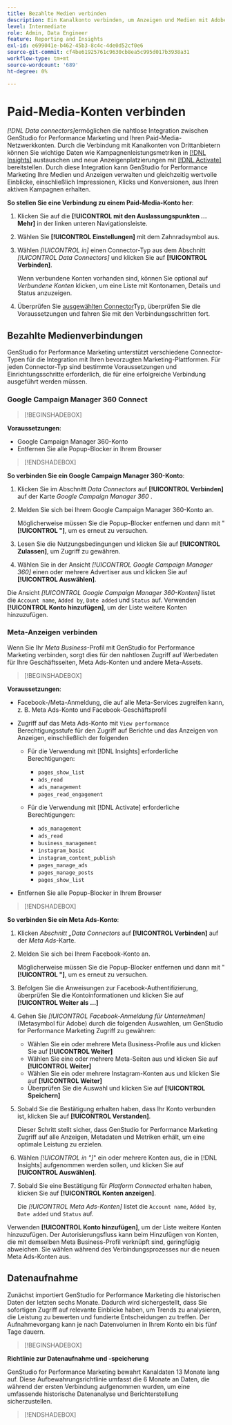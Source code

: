 ```yaml
---
title: Bezahlte Medien verbinden
description: Ein Kanalkonto verbinden, um Anzeigen und Medien mit Adobe GenStudio for Performance Marketing zu aktivieren und zu überwachen.
level: Intermediate
role: Admin, Data Engineer
feature: Reporting and Insights
exl-id: e699041e-b462-45b3-8c4c-4de0d52cf0e6
source-git-commit: cf4be61925761c9630cb8ea5c995d017b3938a31
workflow-type: tm+mt
source-wordcount: '689'
ht-degree: 0%

---
```


# Paid-Media-Konten verbinden

_[!DNL Data connectors]_&#x200B;ermöglichen die nahtlose Integration zwischen GenStudio for Performance Marketing und Ihren Paid-Media-Netzwerkkonten. Durch die Verbindung mit Kanalkonten von Drittanbietern können Sie wichtige Daten wie Kampagnenleistungsmetriken in [[!DNL Insights]](/help/user-guide/insights/overview.md) austauschen und neue Anzeigenplatzierungen mit [[!DNL Activate]](/help/user-guide/activation/overview.md) bereitstellen. Durch diese Integration kann GenStudio for Performance Marketing Ihre Medien und Anzeigen verwalten und gleichzeitig wertvolle Einblicke, einschließlich Impressionen, Klicks und Konversionen, aus Ihren aktiven Kampagnen erhalten.

**So stellen Sie eine Verbindung zu einem Paid-Media-Konto her**:

1. Klicken Sie auf die **[!UICONTROL mit den Auslassungspunkten … Mehr]** in der linken unteren Navigationsleiste.

1. Wählen Sie **[!UICONTROL Einstellungen]** mit dem Zahnradsymbol aus.

1. Wählen _[!UICONTROL in]_ einen Connector-Typ aus dem Abschnitt _[!UICONTROL Data Connectors]_ und klicken Sie auf **[!UICONTROL Verbinden]**.

   Wenn verbundene Konten vorhanden sind, können Sie optional auf _Verbundene Konten_ klicken, um eine Liste mit Kontonamen, Details und Status anzuzeigen.

1. Überprüfen Sie [ ausgewählten Connector](#connector-types)Typ, überprüfen Sie die Voraussetzungen und fahren Sie mit den Verbindungsschritten fort.

## Bezahlte Medienverbindungen

GenStudio for Performance Marketing unterstützt verschiedene Connector-Typen für die Integration mit Ihren bevorzugten Marketing-Plattformen. Für jeden Connector-Typ sind bestimmte Voraussetzungen und Einrichtungsschritte erforderlich, die für eine erfolgreiche Verbindung ausgeführt werden müssen.

### Google Campaign Manager 360 Connect

>[!BEGINSHADEBOX]

**Voraussetzungen**:

- Google Campaign Manager 360-Konto
- Entfernen Sie alle Popup-Blocker in Ihrem Browser

>[!ENDSHADEBOX]

**So verbinden Sie ein Google Campaign Manager 360-Konto**:

1. Klicken Sie im Abschnitt _Data Connectors_ auf **[!UICONTROL Verbinden]** auf der Karte _Google Campaign Manager 360_ .

1. Melden Sie sich bei Ihrem Google Campaign Manager 360-Konto an.

   Möglicherweise müssen Sie die Popup-Blocker entfernen und dann mit &quot;**[!UICONTROL &quot;]**, um es erneut zu versuchen.

1. Lesen Sie die Nutzungsbedingungen und klicken Sie auf **[!UICONTROL Zulassen]**, um Zugriff zu gewähren.

1. Wählen Sie in der Ansicht _[!UICONTROL Google Campaign Manager 360]_ einen oder mehrere Advertiser aus und klicken Sie auf **[!UICONTROL Auswählen]**.

Die Ansicht _[!UICONTROL Google Campaign Manager 360-Konten]_ listet die `Account name`, `Added by`, `Date added` und `Status` auf. Verwenden **[!UICONTROL Konto hinzufügen]**, um der Liste weitere Konten hinzuzufügen.

### Meta-Anzeigen verbinden

Wenn Sie Ihr _Meta Business_-Profil mit GenStudio for Performance Marketing verbinden, sorgt dies für den nahtlosen Zugriff auf Werbedaten für Ihre Geschäftsseiten, Meta Ads-Konten und andere Meta-Assets.

>[!BEGINSHADEBOX]

**Voraussetzungen**:

- Facebook-/Meta-Anmeldung, die auf alle Meta-Services zugreifen kann, z. B. Meta Ads-Konto und Facebook-Geschäftsprofil
- Zugriff auf das Meta Ads-Konto mit `View performance` Berechtigungsstufe für den Zugriff auf Berichte und das Anzeigen von Anzeigen, einschließlich der folgenden
   - Für die Verwendung mit [!DNL Insights] erforderliche Berechtigungen:

      - `pages_show_list`
      - `ads_read`
      - `ads_management`
      - `pages_read_engagement`

   - Für die Verwendung mit [!DNL Activate] erforderliche Berechtigungen:

      - `ads_management`
      - `ads_read`
      - `business_management`
      - `instagram_basic`
      - `instagram_content_publish`
      - `pages_manage_ads`
      - `pages_manage_posts`
      - `pages_show_list`

- Entfernen Sie alle Popup-Blocker in Ihrem Browser

>[!ENDSHADEBOX]

**So verbinden Sie ein Meta Ads-Konto**:

1. Klicken _Abschnitt „Data Connectors_ auf **[!UICONTROL Verbinden]** auf der _Meta Ads_-Karte.

1. Melden Sie sich bei Ihrem Facebook-Konto an.

   Möglicherweise müssen Sie die Popup-Blocker entfernen und dann mit &quot;**[!UICONTROL &quot;]**, um es erneut zu versuchen.

1. Befolgen Sie die Anweisungen zur Facebook-Authentifizierung, überprüfen Sie die Kontoinformationen und klicken Sie auf **[!UICONTROL Weiter als …]**

1. Gehen Sie _[!UICONTROL Facebook-Anmeldung für Unternehmen]_ (Metasymbol für Adobe) durch die folgenden Auswahlen, um GenStudio for Performance Marketing Zugriff zu gewähren:

   - Wählen Sie ein oder mehrere Meta Business-Profile aus und klicken Sie auf **[!UICONTROL Weiter]**
   - Wählen Sie eine oder mehrere Meta-Seiten aus und klicken Sie auf **[!UICONTROL Weiter]**
   - Wählen Sie ein oder mehrere Instagram-Konten aus und klicken Sie auf **[!UICONTROL Weiter]**
   - Überprüfen Sie die Auswahl und klicken Sie auf **[!UICONTROL Speichern]**

1. Sobald Sie die Bestätigung erhalten haben, dass Ihr Konto verbunden ist, klicken Sie auf **[!UICONTROL Verstanden]**.

   Dieser Schritt stellt sicher, dass GenStudio for Performance Marketing Zugriff auf alle Anzeigen, Metadaten und Metriken erhält, um eine optimale Leistung zu erzielen.

1. Wählen _[!UICONTROL in &quot;]_&quot; ein oder mehrere Konten aus, die in [!DNL Insights] aufgenommen werden sollen, und klicken Sie auf **[!UICONTROL Auswählen]**.

1. Sobald Sie eine Bestätigung für _Platform Connected_ erhalten haben, klicken Sie auf **[!UICONTROL Konten anzeigen]**.

   Die _[!UICONTROL Meta Ads-Konten]_ listet die `Account name`, `Added by`, `Date added` und `Status` auf.

Verwenden **[!UICONTROL Konto hinzufügen]**, um der Liste weitere Konten hinzuzufügen. Der Autorisierungsfluss kann beim Hinzufügen von Konten, die mit demselben Meta Business-Profil verknüpft sind, geringfügig abweichen. Sie wählen während des Verbindungsprozesses nur die neuen Meta Ads-Konten aus.

## Datenaufnahme

Zunächst importiert GenStudio for Performance Marketing die historischen Daten der letzten sechs Monate. Dadurch wird sichergestellt, dass Sie sofortigen Zugriff auf relevante Einblicke haben, um Trends zu analysieren, die Leistung zu bewerten und fundierte Entscheidungen zu treffen. Der Aufnahmevorgang kann je nach Datenvolumen in Ihrem Konto ein bis fünf Tage dauern.

>[!BEGINSHADEBOX]

**Richtlinie zur Datenaufnahme und -speicherung**

GenStudio for Performance Marketing bewahrt Kanaldaten 13 Monate lang auf. Diese Aufbewahrungsrichtlinie umfasst die 6 Monate an Daten, die während der ersten Verbindung aufgenommen wurden, um eine umfassende historische Datenanalyse und Berichterstellung sicherzustellen.

>[!ENDSHADEBOX]
